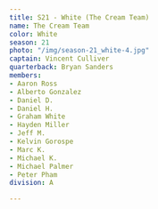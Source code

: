 ```yaml
---
title: S21 - White (The Cream Team)
name: The Cream Team
color: White
season: 21
photo: "/img/season-21_white-4.jpg"
captain: Vincent Culliver
quarterback: Bryan Sanders
members:
- Aaron Ross
- Alberto Gonzalez
- Daniel D.
- Daniel H.
- Graham White
- Hayden Miller
- Jeff M.
- Kelvin Gorospe
- Marc K.
- Michael K.
- Michael Palmer
- Peter Pham
division: A

---
```

